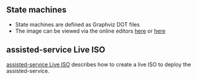 ## State machines
  - State machines are defined as Graphviz DOT files
  - The image can be viewed via the online editors [here](https://dreampuf.github.io/GraphvizOnline/) or [here](http://www.webgraphviz.com)

## assisted-service Live ISO

[assisted-service Live ISO](https://github.com/openshift/assisted-service/blob/master/docs/installer-live-iso.md) describes how to create a live ISO to deploy the assisted-service.